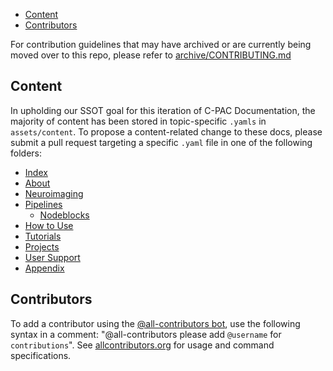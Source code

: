 <!-- TOC -->

- [Content](#content)
- [Contributors](#contributors)

For contribution guidelines that may have archived or are currently being moved over to this repo, please refer to [archive/CONTRIBUTING.md](https://github.com/FCP-INDI/cpac-docs/tree/main/archive/CONTRIBUTING.md)

<!-- /TOC -->

<a id="content" name="content"></a>
## Content

In upholding our SSOT goal for this iteration of C-PAC Documentation, the majority of content has been stored in topic-specific `.yamls` in `assets/content`.  To propose a content-related change to these docs, please submit a pull request targeting a specific `.yaml` file in one of the following folders:

- [Index](https://github.com/FCP-INDI/cpac-docs/tree/main/assets/content/index)
- [About](https://github.com/FCP-INDI/cpac-docs/tree/main/assets/content/about)
- [Neuroimaging](https://github.com/FCP-INDI/cpac-docs/tree/main/assets/content/neuroimaging)
- [Pipelines](https://github.com/FCP-INDI/cpac-docs/tree/main/assets/content/pipelines)
    - [Nodeblocks](https://github.com/FCP-INDI/cpac-docs/tree/main/assets/content/pipelines/nodeblock_descriptors)
- [How to Use](https://github.com/FCP-INDI/cpac-docs/tree/main/assets/content/use)
- [Tutorials](https://github.com/FCP-INDI/cpac-docs/tree/main/assets/content/tutorials)
- [Projects](https://github.com/FCP-INDI/cpac-docs/tree/main/assets/content/projects)
- [User Support](https://github.com/FCP-INDI/cpac-docs/tree/main/assets/content/support)
- [Appendix](https://github.com/FCP-INDI/cpac-docs/tree/main/assets/content/appendix)


<a id="contributors" name="contributors"></a>
## Contributors

To add a contributor using the [@all-contributors bot](https://allcontributors.org/docs/en/bot/usage), use the following syntax in a comment: "@all-contributors please add `@username` for `contributions`".  See [allcontributors.org](https://allcontributors.org/docs/en/bot/usage) for usage and command specifications.
